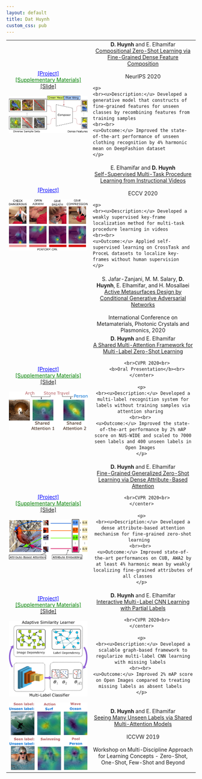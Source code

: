 ```yaml
--- 
layout: default 
title: Dat Huynh 
custom_css: pub 
--- 
```

 
<table> 
 
<tr> 
<td> 
<center>
<a href="https://github.com/hbdat/neurIPS20_CompositionZSL" style="color:blue;">[Project]</a> <br> 
<a href="pubs/suppmat_neurIPS20_compositionZSL_final.pdf" style="color:green;">[Supplementary Materials]</a><br> 
<a href="presentations/compositionalZSL_short.pdf" >[Slide]</a><br> 
</center> 
<br>
<img src="figures/dense_feature_composition.png" class="center"> 
</td> 
<td> 
	<center> 
		<b>D. Huynh</b> and E. Elhamifar<br> 
		<a href="pubs/neurips20_CompositionZSL_final.pdf">Compositional Zero-Shot Learning via Fine-Grained Dense Feature Composition</a><br> 
		<br>NeurIPS 2020<br> 
	</center> 
	 
	<p> 
	<br><u>Description:</u> Developed a generative model that constructs of fine-grained features for unseen classes by recombining features from training samples
	<br><br>  
	<u>Outcome:</u> Improved the state-of-the-art performance of unseen clothing recognition by 4% harmonic mean on DeepFashion dataset  
	</p> 
</td> 
</tr> 
 
<tr conference="ECCV20"> 
<td> 
<center>
<a href="https://gitdub.com/hbdat/eccv20_Multi_Task_Procedure_Learning" style="color:blue;">[Project]</a>
</center>
<br>
<img src="figures/self_sup.png" class="center"> 
</td> 
 
<td> 
	<center> 
		E. Elhamifar and <b>D. Huynh</b><br> 
		<a href="pubs/eccv20_seflsup_final.pdf">Self-Supervised Multi-Task Procedure Learning from Instructional Videos</a><br> 
		<br>ECCV 2020<br> 
	</center> 
	
	<p> 
	<br><u>Description:</u> Developed a weakly supervised key-frame localization method for multi-task procedure learning in videos  
	<br><br>  
	<u>Outcome:</u> Applied self-supervised learning on CrossTask and ProceL datasets to localize key-frames without human supervision  
	</p> 
</td> 
</tr> 
 
<tr conference="META20"> 
<td> 
<img src=""> 
</td> 
<td> 
	<center> 
		S. Jafar-Zanjani, M. M. Salary, <b>D. Huynh</b>, E. Elhamifar, and H. Mosallaei<br> 
		<a href="">Active Metasurfaces Design by Conditional Generative Adversarial Networks</a><br> 
		<br>International Conference on Metamaterials, Photonic Crystals and Plasmonics, 2020<br> 
	</center> 
</td> 
</tr> 
 
<tr conference="CVPR20"> 
<td> 
<center>
<a href="https://gitdub.com/hbdat/cvpr20_LESA" style="color:blue;">[Project]</a> <br> 
<a href="pubs/suppmat_attentionZSL_final.pdf" style="color:green;">[Supplementary Materials]</a><br> 
<a href="presentations/shared_attention_short.pdf" >[Slide]</a><br> 
</center> 
<br>
<img src="figures/shared_attention.png" class="center">


</td> 

<td> 
	<center> 
		<b>D. Huynh</b> and E. Elhamifar<br> 
		<a href="pubs/cvpr20_attentionZSL_final.pdf">A Shared Multi-Attention Framework for Multi-Label Zero-Shot Learning</a><br> 
		
		<br>CVPR 2020<br> 
		<b>Oral Presentation</b><br> 
	</center> 
	 
	<p> 
	<br><u>Description:</u> Developed a multi-label recognition system for labels without training samples via attention sharing  
	<br><br>  
	<u>Outcome:</u> Improved the state-of-the-art performance by 2% mAP score on NUS-WIDE and scaled to 7000 seen labels and 400 unseen labels in Open Images  
	</p> 
</td> 
</tr> 
 
<tr conference="CVPR20"> 
<td> 
<center>
<a href="https://gitdub.com/hbdat/cvpr20_DAZLE" style="color:blue;">[Project]</a> <br> 
<a href="pubs/suppmat_finegrainedZSL_final.pdf" style="color:green;">[Supplementary Materials]</a><br> 
<a href="presentations/dense_attention_short.pdf" >[Slide]</a><br> 
</center> 
<br>
<img src="figures/fine_grained.png" class="center"> 
</td> 
<td> 
	<center> 
		<b>D. Huynh</b> and E. Elhamifar<br> 
		<a href="pubs/cvpr20_finegrainedZSL_final.pdf">Fine-Grained Generalized Zero-Shot Learning via Dense Attribute-Based Attention</a><br> 
		
		<br>CVPR 2020<br> 
	</center> 
	 
	<p> 
	<br><u>Description:</u> Developed a dense attribute-based attention mechanism for fine-grained zero-shot learning   
	<br><br>  
	<u>Outcome:</u> Improved state-of-the-art performances on CUB, AWA2 by at least 4% harmonic mean by weakly localizing fine-grained attributes of all classes    
	</p> 
</td> 
</tr> 
 
<tr conference="CVPR20"> 
<td> 
<center>
<a href="https://gitdub.com/hbdat/cvpr20_IMCL" style="color:blue;">[Project]</a> <br>
<a href="pubs/suppmat_ssmll_final.pdf" style="color:green;">[Supplementary Materials]</a><br> 
<a href="presentations/ssmll_short.pdf" >[Slide]</a><br> 
</center> 
<br>
<img src="figures/interactive_learning.png" class="center"> 
</td> 
<td> 
	<center> 
		<b>D. Huynh</b> and E. Elhamifar<br> 
		<a href="pubs/cvpr20_ssmll_final.pdf">Interactive Multi-Label CNN Learning with Partial Labels</a><br> 
		
		<br>CVPR 2020<br> 
	</center> 
	 
	<p> 
	<br><u>Description:</u> Developed a scalable graph-based framework to regularize multi-label CNN learning with missing labels  
	<br><br>  
	<u>Outcome:</u> Improved 2% mAP score on Open Images compared to treating missing labels as absent labels  
	</p> 
</td> 
</tr> 
 
<tr conference="ICCVW19"> 
<td> 
<img src="figures/shared_attention_workshop.png" class="center" > 
</td> 
<td> 
	<center> 
		<b>D. Huynh</b> and E. Elhamifar<br> 
		<a href="pubs/iccvw19_attentionZSL.pdf">Seeing Many Unseen Labels via Shared Multi-Attention Models</a><br> 
		<br>ICCVW 2019 
		<br> 
		<br> 
		Workshop on Multi-Discipline Approach for Learning Concepts - Zero-Shot, One-Shot, Few-Shot and Beyond<br> 
	</center> 
</td> 
</tr> 
</table>